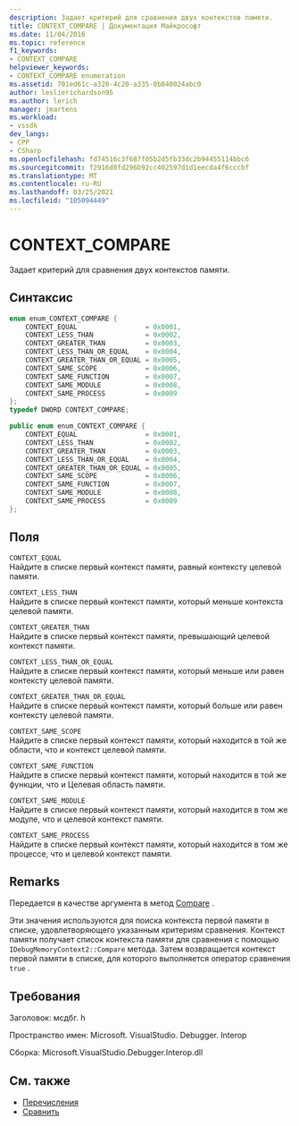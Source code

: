 ```yaml
---
description: Задает критерий для сравнения двух контекстов памяти.
title: CONTEXT_COMPARE | Документация Майкрософт
ms.date: 11/04/2016
ms.topic: reference
f1_keywords:
- CONTEXT_COMPARE
helpviewer_keywords:
- CONTEXT_COMPARE enumeration
ms.assetid: 701ed61c-a320-4c20-a335-0b840024abc0
author: leslierichardson95
ms.author: lerich
manager: jmartens
ms.workload:
- vssdk
dev_langs:
- CPP
- CSharp
ms.openlocfilehash: fd74516c3f687f05b2d5fb33dc2b94455114bbc6
ms.sourcegitcommit: f2916d8fd296b92cc402597d1d1eecda4f6cccbf
ms.translationtype: MT
ms.contentlocale: ru-RU
ms.lasthandoff: 03/25/2021
ms.locfileid: "105094449"
---
```

# <a name="context_compare"></a>CONTEXT_COMPARE
Задает критерий для сравнения двух контекстов памяти.

## <a name="syntax"></a>Синтаксис

```cpp
enum enum_CONTEXT_COMPARE {
    CONTEXT_EQUAL                 = 0x0001,
    CONTEXT_LESS_THAN             = 0x0002,
    CONTEXT_GREATER_THAN          = 0x0003,
    CONTEXT_LESS_THAN_OR_EQUAL    = 0x0004,
    CONTEXT_GREATER_THAN_OR_EQUAL = 0x0005,
    CONTEXT_SAME_SCOPE            = 0x0006,
    CONTEXT_SAME_FUNCTION         = 0x0007,
    CONTEXT_SAME_MODULE           = 0x0008,
    CONTEXT_SAME_PROCESS          = 0x0009
};
typedef DWORD CONTEXT_COMPARE;
```

```csharp
public enum enum_CONTEXT_COMPARE {
    CONTEXT_EQUAL                 = 0x0001,
    CONTEXT_LESS_THAN             = 0x0002,
    CONTEXT_GREATER_THAN          = 0x0003,
    CONTEXT_LESS_THAN_OR_EQUAL    = 0x0004,
    CONTEXT_GREATER_THAN_OR_EQUAL = 0x0005,
    CONTEXT_SAME_SCOPE            = 0x0006,
    CONTEXT_SAME_FUNCTION         = 0x0007,
    CONTEXT_SAME_MODULE           = 0x0008,
    CONTEXT_SAME_PROCESS          = 0x0009
};
```

## <a name="fields"></a>Поля
`CONTEXT_EQUAL`\
Найдите в списке первый контекст памяти, равный контексту целевой памяти.

`CONTEXT_LESS_THAN`\
Найдите в списке первый контекст памяти, который меньше контекста целевой памяти.

`CONTEXT_GREATER_THAN`\
Найдите в списке первый контекст памяти, превышающий целевой контекст памяти.

`CONTEXT_LESS_THAN_OR_EQUAL`\
Найдите в списке первый контекст памяти, который меньше или равен контексту целевой памяти.

`CONTEXT_GREATER_THAN_OR_EQUAL`\
Найдите в списке первый контекст памяти, который больше или равен контексту целевой памяти.

`CONTEXT_SAME_SCOPE`\
Найдите в списке первый контекст памяти, который находится в той же области, что и контекст целевой памяти.

`CONTEXT_SAME_FUNCTION`\
Найдите в списке первый контекст памяти, который находится в той же функции, что и Целевая область памяти.

`CONTEXT_SAME_MODULE`\
Найдите в списке первый контекст памяти, который находится в том же модуле, что и целевой контекст памяти.

`CONTEXT_SAME_PROCESS`\
Найдите в списке первый контекст памяти, который находится в том же процессе, что и целевой контекст памяти.

## <a name="remarks"></a>Remarks
Передается в качестве аргумента в метод [Compare](../../../extensibility/debugger/reference/idebugmemorycontext2-compare.md) .

Эти значения используются для поиска контекста первой памяти в списке, удовлетворяющего указанным критериям сравнения. Контекст памяти получает список контекста памяти для сравнения с помощью `IDebugMemoryContext2::Compare` метода. Затем возвращается контекст первой памяти в списке, для которого выполняется оператор сравнения `true` .

## <a name="requirements"></a>Требования
Заголовок: мсдбг. h

Пространство имен: Microsoft. VisualStudio. Debugger. Interop

Сборка: Microsoft.VisualStudio.Debugger.Interop.dll

## <a name="see-also"></a>См. также
- [Перечисления](../../../extensibility/debugger/reference/enumerations-visual-studio-debugging.md)
- [Сравнить](../../../extensibility/debugger/reference/idebugmemorycontext2-compare.md)
